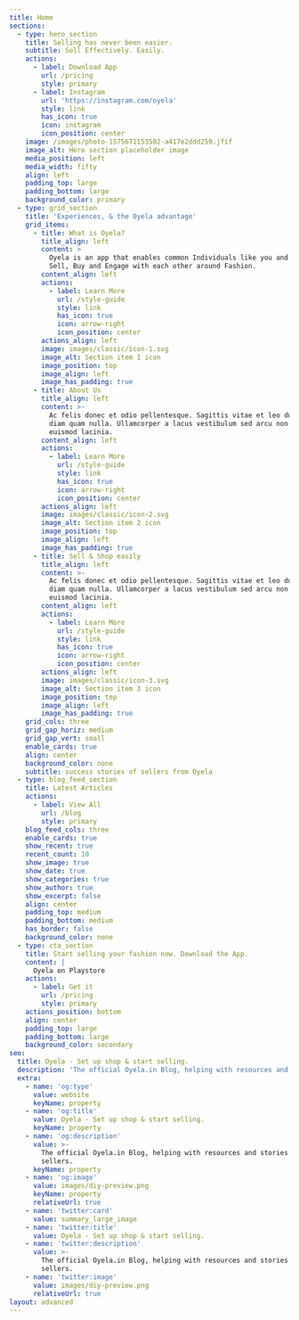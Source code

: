 ```yaml
---
title: Home
sections:
  - type: hero_section
    title: Selling has never been easier.
    subtitle: Sell Effectively. Easily.
    actions:
      - label: Download App
        url: /pricing
        style: primary
      - label: Instagram
        url: 'https://instagram.com/oyela'
        style: link
        has_icon: true
        icon: instagram
        icon_position: center
    image: /images/photo-1575671153502-a417e2ddd259.jfif
    image_alt: Hero section placeholder image
    media_position: left
    media_width: fifty
    align: left
    padding_top: large
    padding_bottom: large
    background_color: primary
  - type: grid_section
    title: 'Experiences, & the Oyela advantage'
    grid_items:
      - title: What is Oyela?
        title_align: left
        content: >
          Oyela is an app that enables common Individuals like you and me to
          Sell, Buy and Engage with each other around Fashion.
        content_align: left
        actions:
          - label: Learn More
            url: /style-guide
            style: link
            has_icon: true
            icon: arrow-right
            icon_position: center
        actions_align: left
        image: images/classic/icon-1.svg
        image_alt: Section item 1 icon
        image_position: top
        image_align: left
        image_has_padding: true
      - title: About Us
        title_align: left
        content: >-
          Ac felis donec et odio pellentesque. Sagittis vitae et leo duis ut
          diam quam nulla. Ullamcorper a lacus vestibulum sed arcu non odio
          euismod lacinia.
        content_align: left
        actions:
          - label: Learn More
            url: /style-guide
            style: link
            has_icon: true
            icon: arrow-right
            icon_position: center
        actions_align: left
        image: images/classic/icon-2.svg
        image_alt: Section item 2 icon
        image_position: top
        image_align: left
        image_has_padding: true
      - title: Sell & Shop easily
        title_align: left
        content: >-
          Ac felis donec et odio pellentesque. Sagittis vitae et leo duis ut
          diam quam nulla. Ullamcorper a lacus vestibulum sed arcu non odio
          euismod lacinia.
        content_align: left
        actions:
          - label: Learn More
            url: /style-guide
            style: link
            has_icon: true
            icon: arrow-right
            icon_position: center
        actions_align: left
        image: images/classic/icon-3.svg
        image_alt: Section item 3 icon
        image_position: top
        image_align: left
        image_has_padding: true
    grid_cols: three
    grid_gap_horiz: medium
    grid_gap_vert: small
    enable_cards: true
    align: center
    background_color: none
    subtitle: success stories of sellers from Oyela
  - type: blog_feed_section
    title: Latest Articles
    actions:
      - label: View All
        url: /blog
        style: primary
    blog_feed_cols: three
    enable_cards: true
    show_recent: true
    recent_count: 10
    show_image: true
    show_date: true
    show_categories: true
    show_author: true
    show_excerpt: false
    align: center
    padding_top: medium
    padding_bottom: medium
    has_border: false
    background_color: none
  - type: cta_section
    title: Start selling your fashion now. Download the App.
    content: |
      Oyela on Playstore
    actions:
      - label: Get it
        url: /pricing
        style: primary
    actions_position: bottom
    align: center
    padding_top: large
    padding_bottom: large
    background_color: secondary
seo:
  title: Oyela - Set up shop & start selling.
  description: 'The official Oyela.in Blog, helping with resources and stories from sellers.'
  extra:
    - name: 'og:type'
      value: website
      keyName: property
    - name: 'og:title'
      value: Oyela - Set up shop & start selling.
      keyName: property
    - name: 'og:description'
      value: >-
        The official Oyela.in Blog, helping with resources and stories from
        sellers.
      keyName: property
    - name: 'og:image'
      value: images/diy-preview.png
      keyName: property
      relativeUrl: true
    - name: 'twitter:card'
      value: summary_large_image
    - name: 'twitter:title'
      value: Oyela - Set up shop & start selling.
    - name: 'twitter:description'
      value: >-
        The official Oyela.in Blog, helping with resources and stories from
        sellers.
    - name: 'twitter:image'
      value: images/diy-preview.png
      relativeUrl: true
layout: advanced
---
```

